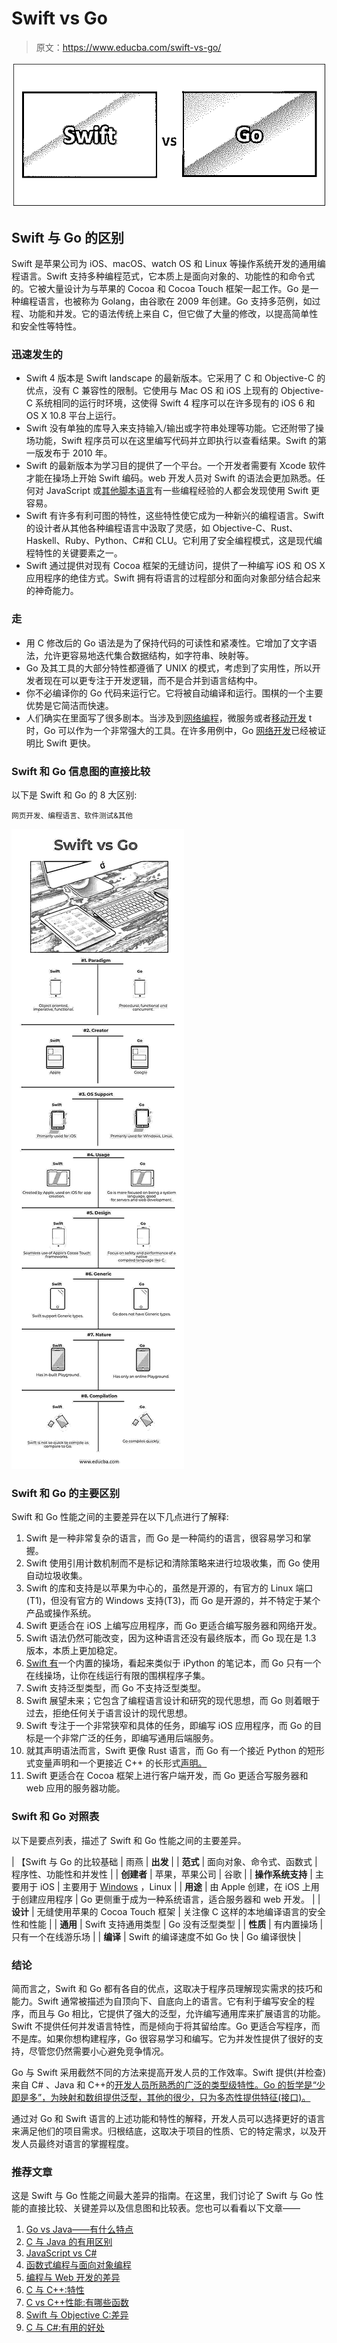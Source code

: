 # Swift vs Go

> 原文：<https://www.educba.com/swift-vs-go/>

![Swift vs Go](img/c952713da80055fbed7ce12653ab1706.png)



## Swift 与 Go 的区别

Swift 是苹果公司为 iOS、macOS、watch OS 和 Linux 等操作系统开发的通用编程语言。Swift 支持多种编程范式，它本质上是面向对象的、功能性的和命令式的。它被大量设计为与苹果的 Cocoa 和 Cocoa Touch 框架一起工作。Go 是一种编程语言，也被称为 Golang，由谷歌在 2009 年创建。Go 支持多范例，如过程、功能和并发。它的语法传统上来自 C，但它做了大量的修改，以提高简单性和安全性等特性。

### 迅速发生的

*   Swift 4 版本是 Swift landscape 的最新版本。它采用了 C 和 Objective-C 的优点，没有 C 兼容性的限制。它使用与 Mac OS 和 iOS 上现有的 Objective-C 系统相同的运行时环境，这使得 Swift 4 程序可以在许多现有的 iOS 6 和 OS X 10.8 平台上运行。
*   Swift 没有单独的库导入来支持输入/输出或字符串处理等功能。它还附带了操场功能，Swift 程序员可以在这里编写代码并立即执行以查看结果。Swift 的第一版发布于 2010 年。
*   Swift 的最新版本为学习目的提供了一个平台。一个开发者需要有 Xcode 软件才能在操场上开始 Swift 编码。web 开发人员对 Swift 的语法会更加熟悉。任何对 JavaScript 或[其他脚本语言](https://www.educba.com/programming-languages-vs-scripting-languages/)有一些编程经验的人都会发现使用 Swift 更容易。
*   Swift 有许多有利可图的特性，这些特性使它成为一种新兴的编程语言。Swift 的设计者从其他各种编程语言中汲取了灵感，如 Objective-C、Rust、Haskell、Ruby、Python、C#和 CLU。它利用了安全编程模式，这是现代编程特性的关键要素之一。
*   Swift 通过提供对现有 Cocoa 框架的无缝访问，提供了一种编写 iOS 和 OS X 应用程序的绝佳方式。Swift 拥有将语言的过程部分和面向对象部分结合起来的神奇能力。

### 走

*   用 C 修改后的 Go 语法是为了保持代码的可读性和紧凑性。它增加了文字语法，允许更容易地迭代集合数据结构，如字符串、映射等。
*   Go 及其工具的大部分特性都遵循了 UNIX 的模式，考虑到了实用性，所以开发者现在可以更专注于开发逻辑，而不是合并到语言结构中。
*   你不必编译你的 Go 代码来运行它。它将被自动编译和运行。围棋的一个主要优势是它简洁而快速。
*   人们确实在里面写了很多剧本。当涉及到[网络编程](https://www.educba.com/web-services-interview-questions/)，微服务或者[移动开发](https://www.educba.com/mobile-app-development-training-and-certification/) t 时，Go 可以作为一个非常强大的工具。在许多用例中，Go [网络开发](https://www.educba.com/career-in-web-development/)已经被证明比 Swift 更快。

### Swift 和 Go 信息图的直接比较

以下是 Swift 和 Go 的 8 大区别:

<small>网页开发、编程语言、软件测试&其他</small>

![Swift vs Go Infographics](img/4d8dc0ed2c3b51f6ce153b5913354cb7.png)



### Swift 和 Go 的主要区别

Swift 和 Go 性能之间的主要差异在以下几点进行了解释:

1.  Swift 是一种非常复杂的语言，而 Go 是一种简约的语言，很容易学习和掌握。
2.  Swift 使用引用计数机制而不是标记和清除策略来进行垃圾收集，而 Go 使用自动垃圾收集。
3.  Swift 的库和支持是以苹果为中心的，虽然是开源的，有官方的 Linux 端口(T1)，但没有官方的 Windows 支持(T3)，而 Go 是开源的，并不特定于某个产品或操作系统。
4.  Swift 更适合在 iOS 上编写应用程序，而 Go 更适合编写服务器和网络开发。
5.  Swift 语法仍然可能改变，因为这种语言还没有最终版本，而 Go 现在是 1.3 版本，本质上更加稳定。
6.  [Swift 有](https://www.educba.com/install-swift/)一个内置的操场，看起来类似于 iPython 的笔记本，而 Go 只有一个在线操场，让你在线运行有限的围棋程序子集。
7.  Swift 支持泛型类型，而 Go 不支持泛型类型。
8.  Swift 展望未来；它包含了编程语言设计和研究的现代思想，而 Go 则着眼于过去，拒绝任何关于语言设计的现代思想。
9.  Swift 专注于一个非常狭窄和具体的任务，即编写 iOS 应用程序，而 Go 的目标是一个非常广泛的任务，即编写通用后端服务。
10.  就其声明语法而言，Swift 更像 Rust 语言，而 Go 有一个接近 Python 的短形式变量声明和一个更接近 C++ 的长形式[声明。](https://www.educba.com/c-programming-language-basics/)
11.  Swift 更适合在 Cocoa 框架上进行客户端开发，而 Go 更适合写服务器和 web 应用的服务器功能。

### Swift 和 Go 对照表

以下是要点列表，描述了 Swift 和 Go 性能之间的主要差异。

| 【Swift 与 Go 的比较基础 | 雨燕 | **出发** |
| **范式** | 面向对象、命令式、函数式 | 程序性、功能性和并发性 |
| **创建者** | 苹果，苹果公司 | 谷歌 |
| **操作系统支持** | 主要用于 iOS | 主要用于 [Windows](https://www.educba.com/what-is-windows/) ，Linux |
| **用途** | 由 Apple 创建，在 iOS 上用于创建应用程序 | Go 更侧重于成为一种系统语言，适合服务器和 web 开发。 |
| **设计** | 无缝使用苹果的 Cocoa Touch 框架 | 关注像 C 这样的本地编译语言的安全性和性能 |
| **通用** | Swift 支持通用类型 | Go 没有泛型类型 |
| **性质** | 有内置操场 | 只有一个在线游乐场 |
| **编译** | Swift 的编译速度不如 Go 快 | Go 编译很快 |

### 结论

简而言之，Swift 和 Go 都有各自的优点，这取决于程序员理解现实需求的技巧和能力。Swift 通常被描述为自顶向下、自底向上的语言。它有利于编写安全的程序，而且与 Go 相比，它提供了强大的泛型，允许编写通用库来扩展语言的功能。Swift 不提供任何并发语言特性，而是倾向于将其留给库。Go 更适合写程序，而不是库。如果你想构建程序，Go 很容易学习和编写。它为并发性提供了很好的支持，尽管您仍然需要小心避免竞争情况。

Go 与 Swift 采用截然不同的方法来提高开发人员的工作效率。Swift 提供(并检查)来自 C# 、Java 和 C++的[开发人员所熟悉的广泛的类型级特性。Go 的哲学是“少即是多”，为映射和数组提供泛型，其他的很少，只为多态性提供特征(接口)。](https://www.educba.com/c-sharp-vs-js/)

通过对 Go 和 Swift 语言的上述功能和特性的解释，开发人员可以选择更好的语言来满足他们的项目需求。归根结底，这取决于项目的性质、它的特定需求，以及开发人员最终对语言的掌握程度。

### 推荐文章

这是 Swift 与 Go 性能之间最大差异的指南。在这里，我们讨论了 Swift 与 Go 性能的直接比较、关键差异以及信息图和比较表。您也可以看看以下文章——

1.  [Go vs Java——有什么特点](https://www.educba.com/go-vs-java/)
2.  [C 与 Java 的有用区别](https://www.educba.com/c-vs-java/)
3.  [JavaScript vs C#](https://www.educba.com/c-sharp-vs-javascript/)
4.  [函数式编程与面向对象编程](https://www.educba.com/functional-programming-vs-oop/)
5.  [编程与 Web 开发的差异](https://www.educba.com/programming-vs-web-development/)
6.  [C 与 C++:特性](https://www.educba.com/c-vs-c-plus-plus/)
7.  [C vs C++性能:有哪些函数](https://www.educba.com/c-vs-c-plus-plus-performance/)
8.  [Swift 与 Objective C:差异](https://www.educba.com/swift-vs-objective-c/)
9.  [C 与 C#:有用的好处](https://www.educba.com/c-vs-c-sharp/)






